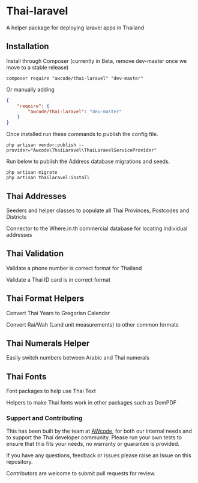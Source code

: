 # Thai-laravel
A helper package for deploying laravel apps in Thailand

## Installation
Install through Composer (currently in Beta, remove dev-master once we move to a stable release)

```composer require "awcode/thai-laravel" "dev-master"```

Or manually adding

```json
{
    "require": {
        "awcode/thai-laravel": "dev-master"
    }
}
```

Once installed run these commands to publish the config file.

``` 
php artisan vendor:publish --provider="Awcode\ThaiLaravel\ThaiLaravelServiceProvider"
```

Run below to publish the Address database migrations and seeds.

```
php artisan migrate
php artisan thailaravel:install
```

## Thai Addresses
Seeders and helper classes to populate all Thai Provinces, Postcodes and Districts

Connector to the Where.in.th commercial database for locating individual addresses

## Thai Validation
Validate a phone number is correct format for Thailand

Validate a Thai ID card is in correct format

## Thai Format Helpers
Convert Thai Years to Gregorian Calendar

Convert Rai/Wah (Land unit measurements) to other common formats

## Thai Numerals Helper
Easily switch numbers between Arabic and Thai numerals

## Thai Fonts
Font packages to help use Thai Text

Helpers to make Thai fonts work in other packages such as DomPDF


### Support and Contributing
This has been built by the team at [AWcode](https://awcode.com), for both our internal needs and to support the Thai developer community.
Please run your own tests to ensure that this fits your needs, no warranty or guarantee is provided.

If you have any questions, feedback or issues please raise an Issue on this repository.

Contributors are welcome to submit pull requests for review.
